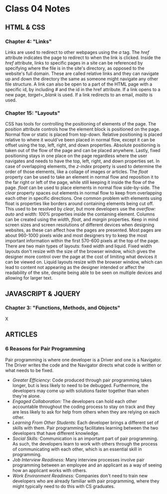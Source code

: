 # Class 04 Notes
## HTML & CSS
### Chapter 4: "Links"
Links are used to redirect to other webpages using the *a* tag. The *href* attribute indicates the page to redirect to when the link is clicked. Inside the *href* attribute, links to specific pages in a site can be referenced by specifying where the file is in the site's directory, as opposed to the website's full domain. These are called relative links and they can navigate up and down the directory the same as someone might navigate any other file structure. A link can also be open to a part of the HTML page with a specific id, by including *#* and the id in the href attribute. If a link opens to a new page, *target=_blank* is used. If a link redirects to an email, *mailto* is used.

### Chapter 15: "Layouts"
CSS has tools for controlling the positioning of elements of the page. The *position* attribute controls how the element block is positioned on the page. Normal flow or static is placed from top-down. Relative positioning is placed relative to where it would've been placed in normal flow, except it can be offset using the top, left, right, and down properties. Absolute positioning is taken out of the flow of the page and can be placed anywhere. Lastly, fixed positioning stays in one place on the page regardless where the user navigates and needs to have the top, left, right, and down properties set. In case of overlapping elements, the *z-index* property is used to determine the order of those elements, like a collage of images or articles. The *float* property can be used to take an element in normal flow and reposition it to the far right or left of the page, while still keeping it inside the flow of the page. *float* can be used to place elements in normal flow side-by-side. The *clear* property spaces out elements in normal flow to keep from overlapping each other in specific directions. One common problem with elements using float is properties like borders around containing elements being cut off. This used to be resolved by *clear*, but more developers use the *overflow: auto* and *width: 100%* properties inside the containing element. Columns can be created using the *width*, *float*, and *margin* properties. Keep in mind screen sizes and screen resolutions of different devices when designing websites, as these can affect how the pages are presented. Most pages are about 960-1000 pixels wide and most designers try to keep the most important information within the first 570-600 pixels at the top of the page. There are two main types of layouts: fixed width and liquid. Fixed width layouts don't resize with the size of the browser window, which gives the designer more control over the page at the cost of limiting what devices it can be viewed on. Liquid layouts resize with the browser window, which can lead to content not appearing as the designer intended or affect the readability of the site, despite being able to be seen on multiple devices and allowing for larger text.

## JAVASCRIPT & JQUERY
### Chapter 3: "Functions, Methods, and Objects"
X

## ARTICLES
### 6 Reasons for Pair Programming
Pair programming is where one developer is a Driver and one is a Navigator. The Driver writes the code and the Navigator directs what code is written or what needs to be fixed.
- *Greater Efficiency:* Code produced through pair programming takes longer, but is less likely to need to be debugged. Furthermore, the developers may come up with solutions faster together than when they're alone.
- *Engaged Collaboration:* The developers can hold each other accountable throughout the coding process to stay on track and they are less likely to ask for help from others when they are relying on each other.
- *Learning From Other Students:* Each developer brings a different set of skills with them. Pair programming facilitates learning between the two developers that have different knowledge.
- *Social Skills:* Communication is an important part of pair programming. As such, the developers learn to work with others through the process of communicating with each other, which is an essential skill in programming.
- *Job Interview Readiness:* Many interview processes involve pair programming between an employee and an applicant as a way of seeing how an applicant works with others.
- *Work Environment Readiness:* Companies don't need to train new developers who are already familiar with pair programming, where they might typically need to do this with CS graduates.
